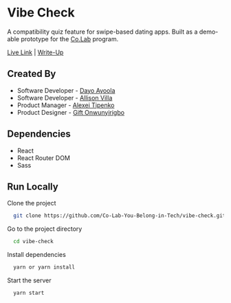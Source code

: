 
# Vibe Check

A compatibility quiz feature for swipe-based dating apps. Built as a demo-able prototype for the [Co.Lab](https://www.joincolab.io/) program. 

[Live Link](https://colab-vibe-check.netlify.app/) | [Write-Up](https://www.joincolab.io/projects/vibe-check)


## Created By

- Software Developer - [Dayo Ayoola](https://www.github.com/dayoolacodes)
- Software Developer - [Allison Villa](https://github.com/allisonvilla)
- Product Manager - [Alexei Tipenko](https://www.linkedin.com/in/alexeitipenko/)
- Product Designer - [Gift Onwunyirigbo](https://www.linkedin.com/in/gift-o/)


## Dependencies
- React
- React Router DOM
- Sass


## Run Locally

Clone the project

```bash
  git clone https://github.com/Co-Lab-You-Belong-in-Tech/vibe-check.git
```

Go to the project directory

```bash
  cd vibe-check
```

Install dependencies

```bash
  yarn or yarn install
```

Start the server

```bash
  yarn start
```

